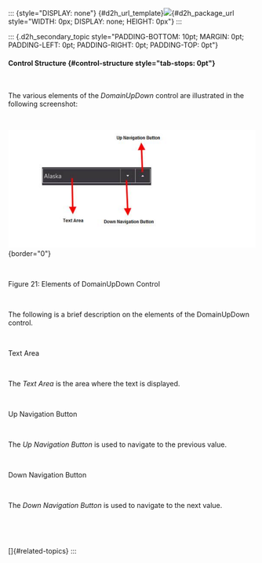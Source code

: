 ::: {style="DISPLAY: none"}
[](ms-xhelp:///?Id=d2h_url_template){#d2h_url_template}![](!package_url!){#d2h_package_url style="WIDTH: 0px; DISPLAY: none; HEIGHT: 0px"}
:::

::: {.d2h_secondary_topic style="PADDING-BOTTOM: 10pt; MARGIN: 0pt; PADDING-LEFT: 0pt; PADDING-RIGHT: 0pt; PADDING-TOP: 0pt"}
#### Control Structure {#control-structure style="tab-stops: 0pt"}

 

The various elements of the *DomainUpDown* control are illustrated in the following screenshot:

 

![Description: E:\\Domain UpDown1.png](ImagesExt/image78_24.jpg){border="0"}

 

Figure 21: Elements of DomainUpDown Control

 

The following is a brief description on the elements of the DomainUpDown control.

 

Text Area

 

The *Text Area* is the area where the text is displayed.

 

Up Navigation Button

 

The *Up Navigation Button* is used to navigate to the previous value.

 

Down Navigation Button

 

The *Down Navigation Button* is used to navigate to the next value.

 

 

[]{#related-topics}
:::
